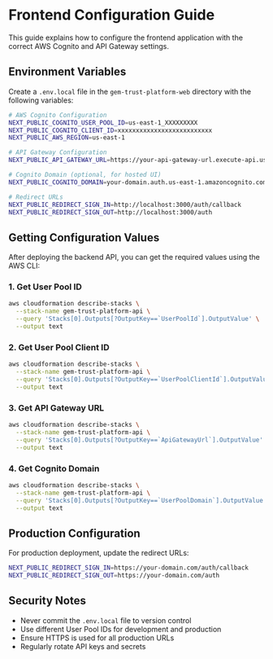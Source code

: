 # Frontend Configuration Guide

This guide explains how to configure the frontend application with the correct AWS Cognito and API Gateway settings.

## Environment Variables

Create a `.env.local` file in the `gem-trust-platform-web` directory with the following variables:

```bash
# AWS Cognito Configuration
NEXT_PUBLIC_COGNITO_USER_POOL_ID=us-east-1_XXXXXXXXX
NEXT_PUBLIC_COGNITO_CLIENT_ID=xxxxxxxxxxxxxxxxxxxxxxxxxx
NEXT_PUBLIC_AWS_REGION=us-east-1

# API Gateway Configuration
NEXT_PUBLIC_API_GATEWAY_URL=https://your-api-gateway-url.execute-api.us-east-1.amazonaws.com/Prod

# Cognito Domain (optional, for hosted UI)
NEXT_PUBLIC_COGNITO_DOMAIN=your-domain.auth.us-east-1.amazoncognito.com

# Redirect URLs
NEXT_PUBLIC_REDIRECT_SIGN_IN=http://localhost:3000/auth/callback
NEXT_PUBLIC_REDIRECT_SIGN_OUT=http://localhost:3000/auth
```

## Getting Configuration Values

After deploying the backend API, you can get the required values using the AWS CLI:

### 1. Get User Pool ID
```bash
aws cloudformation describe-stacks \
  --stack-name gem-trust-platform-api \
  --query 'Stacks[0].Outputs[?OutputKey==`UserPoolId`].OutputValue' \
  --output text
```

### 2. Get User Pool Client ID
```bash
aws cloudformation describe-stacks \
  --stack-name gem-trust-platform-api \
  --query 'Stacks[0].Outputs[?OutputKey==`UserPoolClientId`].OutputValue' \
  --output text
```

### 3. Get API Gateway URL
```bash
aws cloudformation describe-stacks \
  --stack-name gem-trust-platform-api \
  --query 'Stacks[0].Outputs[?OutputKey==`ApiGatewayUrl`].OutputValue' \
  --output text
```

### 4. Get Cognito Domain
```bash
aws cloudformation describe-stacks \
  --stack-name gem-trust-platform-api \
  --query 'Stacks[0].Outputs[?OutputKey==`UserPoolDomain`].OutputValue' \
  --output text
```

## Production Configuration

For production deployment, update the redirect URLs:

```bash
NEXT_PUBLIC_REDIRECT_SIGN_IN=https://your-domain.com/auth/callback
NEXT_PUBLIC_REDIRECT_SIGN_OUT=https://your-domain.com/auth
```

## Security Notes

- Never commit the `.env.local` file to version control
- Use different User Pool IDs for development and production
- Ensure HTTPS is used for all production URLs
- Regularly rotate API keys and secrets
